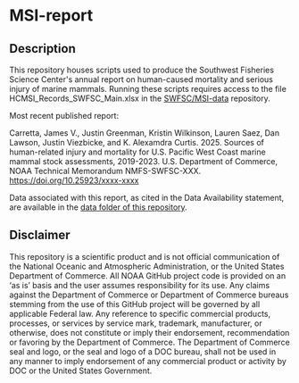# MSI-report

## Description

This repository houses scripts used to produce the Southwest Fisheries Science 
Center's annual report on human-caused mortality and serious injury of marine 
mammals. Running these scripts requires access to the file HCMSI_Records_SWFSC_Main.xlsx 
in the [SWFSC/MSI-data](https://github.com/SWFSC/MSI-data) repository.  

Most recent published report: 

Carretta, James V., Justin Greenman, Kristin Wilkinson, Lauren Saez, Dan Lawson, 
Justin Viezbicke, and K. Alexamdra Curtis. 2025. Sources of human-related injury 
and mortality for U.S. Pacific West Coast marine mammal stock assessments, 2019-2023. 
U.S. Department of Commerce, NOAA Technical Memorandum NMFS-SWFSC-XXX. 
https://doi.org/10.25923/xxxx-xxxx

Data associated with this report, as cited in the Data Availability statement, 
are available in the [data folder of this repository](https://github.com/SWFSC/MSI-report/tree/main/data). 

## Disclaimer

This repository is a scientific product and is not official communication of the National Oceanic and Atmospheric Administration, or the United States Department of Commerce. All NOAA GitHub project code is provided on an ‘as is’ basis and the user assumes responsibility for its use. Any claims against the Department of Commerce or Department of Commerce bureaus stemming from the use of this GitHub project will be governed by all applicable Federal law. Any reference to specific commercial products, processes, or services by service mark, trademark, manufacturer, or otherwise, does not constitute or imply their endorsement, recommendation or favoring by the Department of Commerce. The Department of Commerce seal and logo, or the seal and logo of a DOC bureau, shall not be used in any manner to imply endorsement of any commercial product or activity by DOC or the United States Government.
